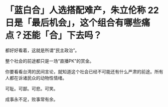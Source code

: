# 「蓝白合」人选搭配难产，朱立伦称 22 日是「最后机会」，这个组合有哪些痛点？还能「合」下去吗？

都好好看着，这就是所谓“民主政治”。

整个社会的前途都只是一场“直播PK”的赏金。

你要看看台湾的民间言论，就知道这个社会已经不可能还有什么严肃的前途。所有人都在诉诸民众的动物性情绪。

可耻。可鄙。可悲。可笑。

成事永不足，败事常有余。

